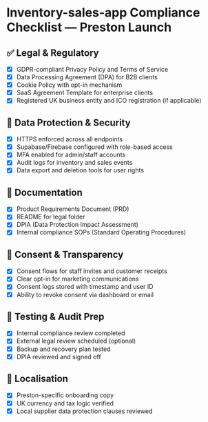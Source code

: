 # Inventory-sales-app Compliance Checklist — Preston Launch

## ✅ Legal & Regulatory
- [x] GDPR-compliant Privacy Policy and Terms of Service
- [x] Data Processing Agreement (DPA) for B2B clients
- [x] Cookie Policy with opt-in mechanism
- [x] SaaS Agreement Template for enterprise clients
- [x] Registered UK business entity and ICO registration (if applicable)

## 🔐 Data Protection & Security
- [x] HTTPS enforced across all endpoints
- [x] Supabase/Firebase configured with role-based access
- [x] MFA enabled for admin/staff accounts
- [x] Audit logs for inventory and sales events
- [x] Data export and deletion tools for user rights

## 📄 Documentation
- [x] Product Requirements Document (PRD)
- [x] README for legal folder
- [x] DPIA (Data Protection Impact Assessment)
- [x] Internal compliance SOPs (Standard Operating Procedures)

## 🧠 Consent & Transparency
- [x] Consent flows for staff invites and customer receipts
- [x] Clear opt-in for marketing communications
- [x] Consent logs stored with timestamp and user ID
- [x] Ability to revoke consent via dashboard or email

## 🧪 Testing & Audit Prep
- [x] Internal compliance review completed
- [x] External legal review scheduled (optional)
- [x] Backup and recovery plan tested
- [x] DPIA reviewed and signed off

## 📍 Localisation
- [x] Preston-specific onboarding copy
- [x] UK currency and tax logic verified
- [x] Local supplier data protection clauses reviewed
